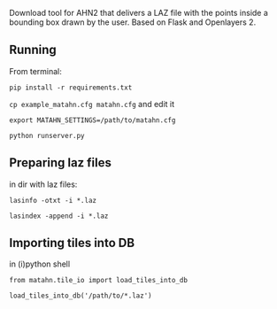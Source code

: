 Download tool for AHN2 that delivers a LAZ file with the points inside a bounding box drawn by the user. Based on Flask and Openlayers 2.

Running
------
From terminal:

`pip install -r requirements.txt`

`cp example_matahn.cfg matahn.cfg` and edit it

`export MATAHN_SETTINGS=/path/to/matahn.cfg`

`python runserver.py`

Preparing laz files
------
in dir with laz files:

`lasinfo -otxt -i *.laz`

`lasindex -append -i *.laz`

Importing tiles into DB
------
in (i)python shell

`from matahn.tile_io import load_tiles_into_db`

`load_tiles_into_db('/path/to/*.laz')`
